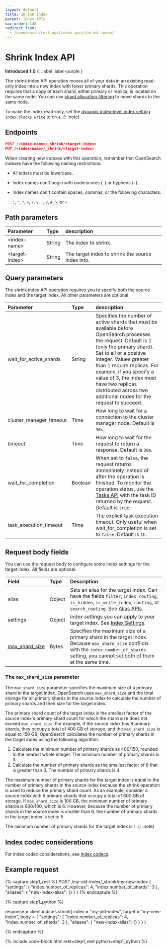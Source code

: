 ```yaml
---
layout: default
title: Shrink index
parent: Index APIs
nav_order: 140
redirect_from:
  - /opensearch/rest-api/index-apis/shrink-index/
---
```


# Shrink Index API
**Introduced 1.0**
{: .label .label-purple }

The shrink index API operation moves all of your data in an existing read-only index into a new index with fewer primary shards. This operation requires that a copy of each shard, either primary or replica, is located on the same node. You can use [shard allocation filtering]({{site.url}}{{site.baseurl}}/api-reference/index-apis/shard-allocation/) to move shards to the same node.

To make the index read-only, set the [dynamic index-level index setting]({{site.url}}{{site.baseurl}}/install-and-configure/configuring-opensearch/index-settings/#dynamic-index-level-index-settings) `index.blocks.write` to `true`.
{: .note}


## Endpoints

```json
POST /<index-name>/_shrink/<target-index>
PUT /<index-name>/_shrink/<target-index>
```

When creating new indexes with this operation, remember that OpenSearch indexes have the following naming restrictions:

- All letters must be lowercase.
- Index names can't begin with underscores (`_`) or hyphens (`-`).
- Index names can't contain spaces, commas, or the following characters:

  `:`, `"`, `*`, `+`, `/`, `\`, `|`, `?`, `#`, `>`, or `<`

## Path parameters

Parameter | Type | description
:--- | :--- | :---
&lt;index-name&gt; | String | The index to shrink.
&lt;target-index&gt; | String | The target index to shrink the source index into.

## Query parameters

The shrink index API operation requires you to specify both the source index and the target index. All other parameters are optional.

Parameter | Type | description
:--- | :--- | :---
wait_for_active_shards | String | Specifies the number of active shards that must be available before OpenSearch processes the request. Default is 1 (only the primary shard). Set to all or a positive integer. Values greater than 1 require replicas. For example, if you specify a value of 3, the index must have two replicas distributed across two additional nodes for the request to succeed.
cluster_manager_timeout | Time | How long to wait for a connection to the cluster manager node. Default is `30s`.
timeout | Time | How long to wait for the request to return a response. Default is `30s`.
wait_for_completion | Boolean | When set to `false`, the request returns immediately instead of after the operation is finished. To monitor the operation status, use the [Tasks API]({{site.url}}{{site.baseurl}}/api-reference/tasks/) with the task ID returned by the request. Default is `true`.
task_execution_timeout | Time | The explicit task execution timeout. Only useful when wait_for_completion is set to `false`. Default is `1h`.

## Request body fields

You can use the request body to configure some index settings for the target index. All fields are optional.

Field | Type | Description
:--- | :--- | :---
alias | Object | Sets an alias for the target index. Can have the fields `filter`, `index_routing`, `is_hidden`, `is_write_index`, `routing`, or `search_routing`. See [Alias APIs]({{site.url}}{{site.baseurl}}/api-reference/alias/).
settings | Object | Index settings you can apply to your target index. See [Index Settings]({{site.url}}{{site.baseurl}}/im-plugin/index-settings/).
[max_shard_size](#the-max_shard_size-parameter) | Bytes | Specifies the maximum size of a primary shard in the target index. Because `max_shard_size` conflicts with the `index.number_of_shards` setting, you cannot set both of them at the same time. 

### The `max_shard_size` parameter

The `max_shard_size` parameter specifies the maximum size of a primary shard in the target index. OpenSearch uses `max_shard_size` and the total storage for all primary shards in the source index to calculate the number of primary shards and their size for the target index. 

The primary shard count of the target index is the smallest factor of the source index's primary shard count for which the shard size does not exceed `max_shard_size`. For example, if the source index has 8 primary shards, they occupy a total of 400 GB of storage, and the `max_shard_size` is equal to 150 GB, OpenSearch calculates the number of primary shards in the target index using the following algorithm:

1. Calculate the minimum number of primary shards as 400/150, rounded to the nearest whole integer. The minimum number of primary shards is 3.
1. Calculate the number of primary shards as the smallest factor of 8 that is greater than 3. The number of primary shards is 4.

The maximum number of primary shards for the target index is equal to the number of primary shards in the source index because the shrink operation is used to reduce the primary shard count. As an example, consider a source index with 5 primary shards that occupy a total of 600 GB of storage. If `max_shard_size` is 100 GB, the minimum number of primary shards is 600/100, which is 6. However, because the number of primary shards in the source index is smaller than 6, the number of primary shards in the target index is set to 5.

The minimum number of primary shards for the target index is 1.
{: .note}

## Index codec considerations

For index codec considerations, see [Index codecs]({{site.url}}{{site.baseurl}}/im-plugin/index-codecs/#splits-and-shrinks).

## Example request

<!-- spec_insert_start
component: example_code
rest: POST /my-old-index/_shrink/my-new-index
body: |
{
  "settings": {
    "index.number_of_replicas": 4,
    "index.number_of_shards": 3
  },
  "aliases":{
    "new-index-alias": {}
  }
}
-->
{% capture step1_rest %}
POST /my-old-index/_shrink/my-new-index
{
  "settings": {
    "index.number_of_replicas": 4,
    "index.number_of_shards": 3
  },
  "aliases": {
    "new-index-alias": {}
  }
}
{% endcapture %}

{% capture step1_python %}


response = client.indices.shrink(
  index = "my-old-index",
  target = "my-new-index",
  body =   {
    "settings": {
      "index.number_of_replicas": 4,
      "index.number_of_shards": 3
    },
    "aliases": {
      "new-index-alias": {}
    }
  }
)

{% endcapture %}

{% include code-block.html
    rest=step1_rest
    python=step1_python %}
<!-- spec_insert_end -->
